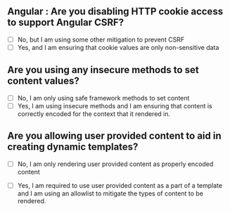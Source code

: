## Angular : Are you disabling HTTP cookie access to support Angular CSRF?
- [ ] No, but I am using some other mitigation to prevent CSRF
- [ ] Yes, and I am ensuring that cookie values are only non-sensitive data

## Are you using any insecure methods to set content values?
- [ ] No, I am only using safe framework methods to set content
- [ ] Yes, I am using insecure methods and I am ensuring that content is correctly encoded for the context that it rendered in.

## Are you allowing user provided content to aid in creating dynamic templates?
- [ ] No, I am only rendering user provided content as properly encoded content
- [ ] Yes, I am required to use user provided content as a part of a template and I am using an allowlist to mitigate the types of content to be rendered.

